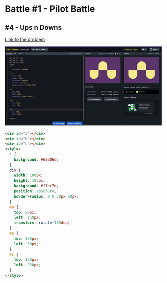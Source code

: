 # Battle #1 - Pilot Battle

## #4 - Ups n Downs

[Link to the problem](https://cssbattle.dev/play/4)

![result](./images/ups_n_downs.png)

```html
<div id="a"></div>
<div id="b"></div>
<div id="c"></div>
<style>
  * {
    background: #62306d;
  }
  div {
    width: 100px;
    height: 100px;
    background: #f7ec7d;
    position: absolute;
    border-radius: 0 0 50px 50px;
  }
  #a {
    top: 50px;
    left: 150px;
    transform: rotate(180deg);
  }
  #b {
    top: 150px;
    left: 50px;
  }
  #c {
    top: 150px;
    left: 250px;
  }
</style>
```
